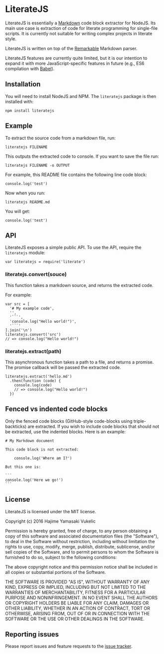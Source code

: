 # LiterateJS

LiterateJS is essentially a [Markdown](
http://daringfireball.net/projects/markdown/) code block extractor for NodeJS.
Its main use case is extraction of code for literate programming for
single-file scripts. It is currently not suitable for writing complex projects
in literate style.

LiterateJS is written on top of the [Remarkable](
https://github.com/jonschlinkert/remarkable) Markdown parser.

LiterateJS features are currently quite limited, but it is our intention to
expand it with more JavaScript-specific features in future (e.g., ES6
compilation with [Babel](http://babeljs.io/)).

## Installation

You will need to install NodeJS and NPM. The `literatejs` package is then
installed with:

    npm install literatejs

## Example

To extract the source code from a markdown file, run:

    literatejs FILENAME

This outputs the extracted code to console. If you want to save the file run:

    literatejs FILENAME -o OUTPUT

For example, this README file contains the following line code block:

```
console.log('test')
```

Now when you run:

    literatejs README.md

You will get:

    console.log('test')

## API

LiterateJS exposes a simple public API. To use the API, require the
`literatejs` module:

    var literatejs = require('literate')

### literatejs.convert(souce)

This function takes a markdown source, and returns the extracted code.

For example:

    var src = [
      '# My example code',
      '',
      '```',
      'console.log("Hello world!")',
      '```'
    ].join('\n')
    literatejs.convert('src')
    // => console.log("Hello world!")

### literatejs.extract(path)

This asynchronous function takes a path to a file, and returns a promise. The
promise callback will be passed the extracted code.

    literatejs.extract('hello.md')
      .then(function (code) {
        console.log(code)
        // => console.log("Hello world!")  
      })

## Fenced vs indented code blocks

Only the fenced code blocks (GitHub-style code-blocks using triple-backticks)
are extracted. If you wish to include code blocks that should not be extracted,
use the indented blocks. Here is an example:

    # My Markdown document

    This code block is not extracted:

        console.log('Where am I?')

    But this one is:

    ```
    console.log('Here we go!')
    ```

## License

LiterateJS is licensed under the MIT license.

Copyright (c) 2016 Hajime Yamasaki Vukelic

Permission is hereby granted, free of charge, to any person obtaining a copy of
this software and associated documentation files (the "Software"), to deal in
the Software without restriction, including without limitation the rights to
use, copy, modify, merge, publish, distribute, sublicense, and/or sell copies
of the Software, and to permit persons to whom the Software is furnished to do
so, subject to the following conditions:

The above copyright notice and this permission notice shall be included in all
copies or substantial portions of the Software.

THE SOFTWARE IS PROVIDED "AS IS", WITHOUT WARRANTY OF ANY KIND, EXPRESS OR
IMPLIED, INCLUDING BUT NOT LIMITED TO THE WARRANTIES OF MERCHANTABILITY,
FITNESS FOR A PARTICULAR PURPOSE AND NONINFRINGEMENT. IN NO EVENT SHALL THE
AUTHORS OR COPYRIGHT HOLDERS BE LIABLE FOR ANY CLAIM, DAMAGES OR OTHER
LIABILITY, WHETHER IN AN ACTION OF CONTRACT, TORT OR OTHERWISE, ARISING FROM,
OUT OF OR IN CONNECTION WITH THE SOFTWARE OR THE USE OR OTHER DEALINGS IN THE
SOFTWARE.

## Reporting issues

Please report issues and feature requests to the [issue tracker](
https://github.com/foxbunny/literatejs/issues).
